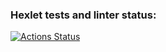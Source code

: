 ### Hexlet tests and linter status:
[![Actions Status](https://github.com/xkxixnxgx/frontend-project-lvl2/workflows/hexlet-check/badge.svg)](https://github.com/xkxixnxgx/frontend-project-lvl2/actions)